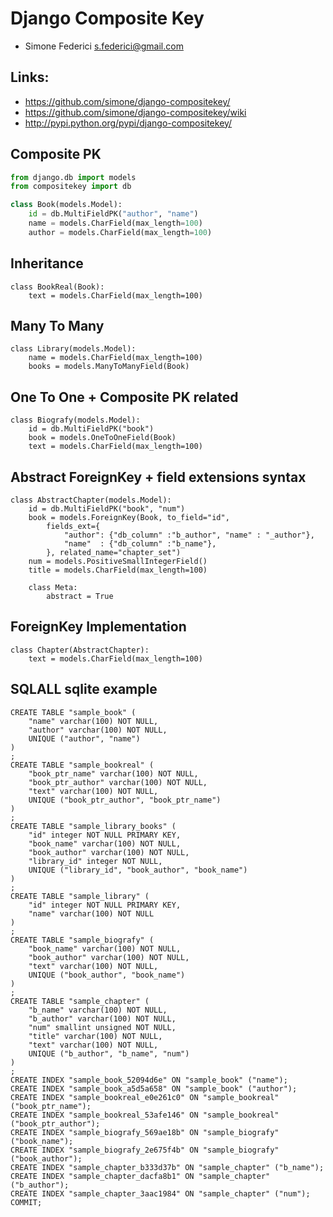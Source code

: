 Django Composite Key
====================

 * Simone Federici <s.federici@gmail.com> 

Links:
------

 * https://github.com/simone/django-compositekey/
 * https://github.com/simone/django-compositekey/wiki
 * http://pypi.python.org/pypi/django-compositekey/


Composite PK
------------
```python
from django.db import models
from compositekey import db

class Book(models.Model):
    id = db.MultiFieldPK("author", "name")
    name = models.CharField(max_length=100)
    author = models.CharField(max_length=100)
```

Inheritance
-----------

    class BookReal(Book):
        text = models.CharField(max_length=100)

Many To Many 
------------

    class Library(models.Model):
        name = models.CharField(max_length=100)
        books = models.ManyToManyField(Book)

One To One + Composite PK related
---------------------------------

    class Biografy(models.Model):
        id = db.MultiFieldPK("book")
        book = models.OneToOneField(Book)
        text = models.CharField(max_length=100)

Abstract ForeignKey + field extensions syntax
---------------------------------------------

    class AbstractChapter(models.Model):
        id = db.MultiFieldPK("book", "num")
        book = models.ForeignKey(Book, to_field="id",
            fields_ext={
                "author": {"db_column" :"b_author", "name" : "_author"},
                "name"  : {"db_column" :"b_name"},
            }, related_name="chapter_set")
        num = models.PositiveSmallIntegerField()
        title = models.CharField(max_length=100)
    
        class Meta:
            abstract = True

ForeignKey Implementation
-------------------------

    class Chapter(AbstractChapter):
        text = models.CharField(max_length=100)



SQLALL sqlite example
---------------------

    CREATE TABLE "sample_book" (
        "name" varchar(100) NOT NULL,
        "author" varchar(100) NOT NULL,
        UNIQUE ("author", "name")
    )
    ;
    CREATE TABLE "sample_bookreal" (
        "book_ptr_name" varchar(100) NOT NULL,
        "book_ptr_author" varchar(100) NOT NULL,
        "text" varchar(100) NOT NULL,
        UNIQUE ("book_ptr_author", "book_ptr_name")
    )
    ;
    CREATE TABLE "sample_library_books" (
        "id" integer NOT NULL PRIMARY KEY,
        "book_name" varchar(100) NOT NULL,
        "book_author" varchar(100) NOT NULL,
        "library_id" integer NOT NULL,
        UNIQUE ("library_id", "book_author", "book_name")
    )
    ;
    CREATE TABLE "sample_library" (
        "id" integer NOT NULL PRIMARY KEY,
        "name" varchar(100) NOT NULL
    )
    ;
    CREATE TABLE "sample_biografy" (
        "book_name" varchar(100) NOT NULL,
        "book_author" varchar(100) NOT NULL,
        "text" varchar(100) NOT NULL,
        UNIQUE ("book_author", "book_name")
    )
    ;
    CREATE TABLE "sample_chapter" (
        "b_name" varchar(100) NOT NULL,
        "b_author" varchar(100) NOT NULL,
        "num" smallint unsigned NOT NULL,
        "title" varchar(100) NOT NULL,
        "text" varchar(100) NOT NULL,
        UNIQUE ("b_author", "b_name", "num")
    )
    ;
    CREATE INDEX "sample_book_52094d6e" ON "sample_book" ("name");
    CREATE INDEX "sample_book_a5d5a658" ON "sample_book" ("author");
    CREATE INDEX "sample_bookreal_e0e261c0" ON "sample_bookreal" ("book_ptr_name");
    CREATE INDEX "sample_bookreal_53afe146" ON "sample_bookreal" ("book_ptr_author");
    CREATE INDEX "sample_biografy_569ae18b" ON "sample_biografy" ("book_name");
    CREATE INDEX "sample_biografy_2e675f4b" ON "sample_biografy" ("book_author");
    CREATE INDEX "sample_chapter_b333d37b" ON "sample_chapter" ("b_name");
    CREATE INDEX "sample_chapter_dacfa8b1" ON "sample_chapter" ("b_author");
    CREATE INDEX "sample_chapter_3aac1984" ON "sample_chapter" ("num");
    COMMIT;

